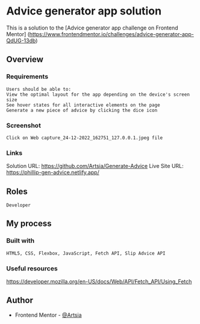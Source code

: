 # Advice generator app solution

This is a solution to the [Advice generator app challenge on Frontend Mentor]
(https://www.frontendmentor.io/challenges/advice-generator-app-QdUG-13db) 

## Overview

### Requirements
    Users should be able to:
    View the optimal layout for the app depending on the device's screen size
    See hover states for all interactive elements on the page
    Generate a new piece of advice by clicking the dice icon

### Screenshot

    Click on Web capture_24-12-2022_162751_127.0.0.1.jpeg file

### Links

Solution URL: https://github.com/Artsia/Generate-Advice
Live Site URL: https://phillip-gen-advice.netlify.app/

## Roles
    Developer

## My process

### Built with

    HTML5, CSS, Flexbox, JavaScript, Fetch API, Slip Advice API

### Useful resources

https://developer.mozilla.org/en-US/docs/Web/API/Fetch_API/Using_Fetch

## Author

- Frontend Mentor - [@Artsia](https://www.frontendmentor.io/profile/Artsia)


